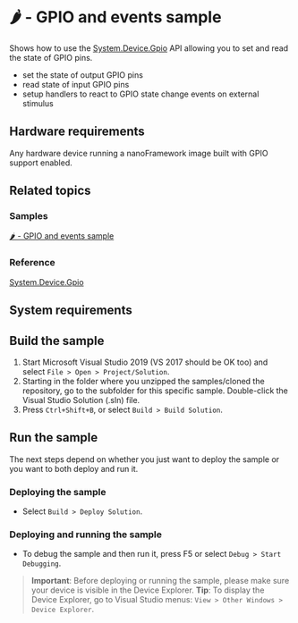 # 🌶️ - GPIO and events sample

Shows how to use the [System.Device.Gpio](http://docs.nanoframework.net/api/System.Device.Gpio.html) API allowing you to set and read the state of GPIO pins.

- set the state of output GPIO pins 
- read state of input GPIO pins
- setup handlers to react to GPIO state change events on external stimulus

## Hardware requirements

Any hardware device running a nanoFramework image built with GPIO support enabled.

## Related topics

### Samples

[🌶️ -  GPIO and events sample](./Program.cs)

### Reference

[System.Device.Gpio](http://docs.nanoframework.net/api/System.Device.Gpio.html)

## System requirements

## Build the sample

1. Start Microsoft Visual Studio 2019 (VS 2017 should be OK too) and select `File > Open > Project/Solution`.
1. Starting in the folder where you unzipped the samples/cloned the repository, go to the subfolder for this specific sample. Double-click the Visual Studio Solution (.sln) file.
1. Press `Ctrl+Shift+B`, or select `Build > Build Solution`.

## Run the sample

The next steps depend on whether you just want to deploy the sample or you want to both deploy and run it.

### Deploying the sample

- Select `Build > Deploy Solution`.

### Deploying and running the sample

- To debug the sample and then run it, press F5 or select `Debug > Start Debugging`.

> **Important**: Before deploying or running the sample, please make sure your device is visible in the Device Explorer.
> **Tip**: To display the Device Explorer, go to Visual Studio menus: `View > Other Windows > Device Explorer`.
